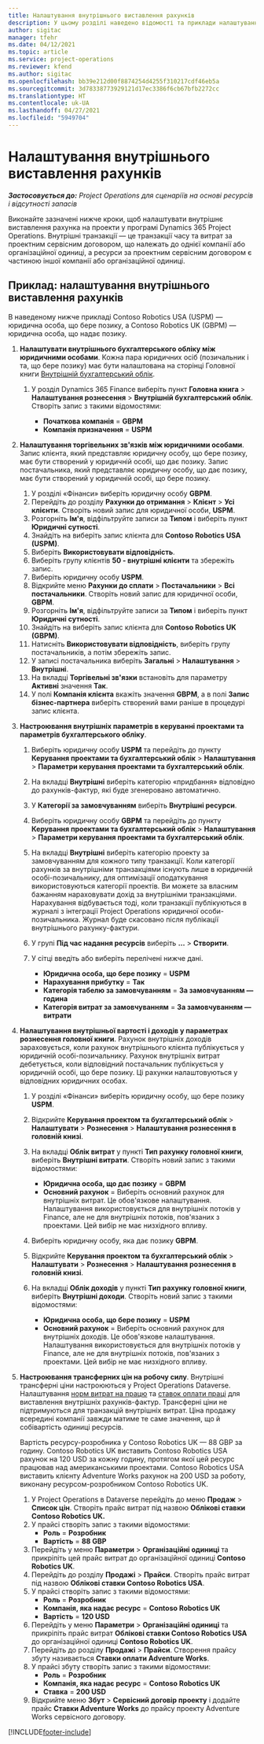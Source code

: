 ```yaml
---
title: Налаштування внутрішнього виставлення рахунків
description: У цьому розділі наведено відомості та приклади налаштування внутрішнього виставлення рахунка-фактури для проектів.
author: sigitac
manager: tfehr
ms.date: 04/12/2021
ms.topic: article
ms.service: project-operations
ms.reviewer: kfend
ms.author: sigitac
ms.openlocfilehash: bb39e212d00f8874254d4255f310217cdf46eb5a
ms.sourcegitcommit: 3d78338773929121d17ec3386f6cb67bfb2272cc
ms.translationtype: HT
ms.contentlocale: uk-UA
ms.lasthandoff: 04/27/2021
ms.locfileid: "5949704"
---
```

# <a name="configure-intercompany-invoicing"></a>Налаштування внутрішнього виставлення рахунків

_**Застосовується до:** Project Operations для сценаріїв на основі ресурсів і відсутності запасів_

Виконайте зазначені нижче кроки, щоб налаштувати внутрішнє виставлення рахунка на проекти у програмі Dynamics 365 Project Operations. Внутрішні транзакції — це транзакції часу та витрат за проектним сервісним договором, що належать до однієї компанії або організаційної одиниці, а ресурси за проектним сервісним договором є частиною іншої компанії або організаційної одиниці.

## <a name="example-configure-intercompany-invoicing"></a>Приклад: налаштування внутрішнього виставлення рахунків

В наведеному нижче прикладі Contoso Robotics USA (USPM) — юридична особа, що бере позику, а Contoso Robotics UK (GBPM) — юридична особа, що надає позику. 

1. **Налаштувати внутрішнього бухгалтерського обліку між юридичними особами**. Кожна пара юридичних осіб (позичальник і та, що бере позику) має бути налаштована на сторінці Головної книги [Внутрішній бухгалтерський облік](/dynamics365/finance/general-ledger/intercompany-accounting-setup).
    
    1. У розділ Dynamics 365 Finance виберіть пункт **Головна книга** > **Налаштування рознесення** > **Внутрішній бухгалтерський облік**. Створіть запис з такими відомостями:

        - **Початкова компанія** = **GBPM**
        - **Компанія призначення** = **USPM**

2. **Налаштування торгівельних зв'язків між юридичними особами**. Запис клієнта, який представляє юридичну особу, що бере позику, має бути створений у юридичній особі, що дає позику. Запис постачальника, який представляє юридичну особу, що дає позику, має бути створений у юридичній особі, що бере позику.

     1. У розділі «Фінанси» виберіть юридичну особу **GBPM**.
     2. Перейдіть до розділу **Рахунки до отримання** > **Клієнт** > **Усі клієнти**. Створіть новий запис для юридичної особи, **USPM**.
     3. Розгорніть **Ім'я**, відфільтруйте записи за **Типом** і виберіть пункт **Юридичні сутності**. 
     4. Знайдіть на виберіть запис клієнта для **Contoso Robotics USA (USPM)**.
     5. Виберіть **Використовувати відповідність**. 
     6. Виберіть групу клієнтів **50 - внутрішні клієнти** та збережіть запис.
     7. Виберіть юридичну особу **USPM**.
     8. Відкрийте меню **Рахунки до сплати** > **Постачальники** > **Всі постачальники**. Створіть новий запис для юридичної особи, **GBPM**.
     9. Розгорніть **Ім'я**, відфільтруйте записи за **Типом** і виберіть пункт **Юридичні сутності**. 
     10. Знайдіть на виберіть запис клієнта для **Contoso Robotics UK (GBPM)**.
     11. Натисніть **Використовувати відповідність**, виберіть групу постачальників, а потім збережіть запис.
     12. У записі постачальника виберіть **Загальні** > **Налаштування** > **Внутрішні**.
     13. На вкладці **Торгівельні зв'язки** встановіть для параметру **Активні** значення **Так**.
     14. У полі **Компанія клієнта** вкажіть значення **GBPM**, а в полі **Запис бізнес-партнера** виберіть створений вами раніше в процедурі запис клієнта.

3. **Настроювання внутрішніх параметрів в керуванні проектами та параметрів бухгалтерського обліку**. 

    1. Виберіть юридичну особу **USPM** та перейдіть до пункту **Керування проектами та бухгалтерський облік** > **Налаштування** > **Параметри керування проектами та бухгалтерський облік**.
    2. На вкладці **Внутрішні** виберіть категорію «придбання» відповідно до рахунків-фактур, які буде згенеровано автоматично.
    3. У **Категорії за замовчуванням** виберіть **Внутрішні ресурси**.
    4. Виберіть юридичну особу **GBPM** та перейдіть до пункту **Керування проектами та бухгалтерський облік** > **Налаштування** > **Параметри керування проектами та бухгалтерський облік**.
    5. На вкладці **Внутрішні** виберіть категорію проекту за замовчуванням для кожного типу транзакції. Коли категорії рахунків за внутрішніми транзакціями існують лише в юридичній особі-позичальнику, для оптимізації оподаткування використовуються категорії проектів. Ви можете за власним бажанням нараховувати дохід за внутрішніми транзакціями. Нарахування відбувається тоді, коли транзакції публікуються в журналі з інтеграції Project Operations юридичної особи-позичальника. Журнал буде скасовано після публікації внутрішнього рахунку-фактури.
    6. У групі **Під час надання ресурсів** виберіть **...** > **Створити**. 
    7. У сітці введіть або виберіть перелічені нижче дані.

          - **Юридична особа, що бере позику** = **USPM**
          - **Нарахування прибутку** = **Так**
          - **Категорія табелю за замовчуванням** = **За замовчуванням — година**
          - **Категорія витрат за замовчуванням** = **За замовчуванням — витрати**

4. **Налаштування внутрішньої вартості і доходів у параметрах рознесення головної книги**. Рахунок внутрішніх доходів зараховується, коли рахунок внутрішнього клієнта публікується у юридичній особі-позичальнику. Рахунок внутрішніх витрат дебетується, коли відповідний постачальник публікується у юридичній особі, що бере позику. Ці рахунки налаштовуються у відповідних юридичних особах. 
      
     1. У розділі «Фінанси» виберіть юридичну особу, що бере позику **USPM**. 
     2. Відкрийте **Керування проектом та бухгалтерський облік** > **Налаштувати** > **Рознесення** > **Налаштування рознесення в головній книзі**. 
     3. На вкладці **Облік витрат** у пункті **Тип рахунку головної книги**, виберіть **Внутрішні витрати**. Створіть новий запис з такими відомостями:
      
        - **Юридична особа, що дає позику** = **GBPM**
        - **Основний рахунок** = Виберіть основний рахунок для внутрішніх витрат. Це обов'язкове налаштування. Налаштування використовується для внутрішніх потоків у Finance, але не для внутрішніх потоків, пов'язаних з проектами. Цей вибір не має низхідного впливу. 
        
     4. Виберіть юридичну особу, яка дає позику **GBPM**. 
     5. Відкрийте **Керування проектом та бухгалтерський облік** > **Налаштувати** > **Рознесення** > **Налаштування рознесення в головній книзі**. 
     6. На вкладці **Облік доходів** у пункті **Тип рахунку головної книги**, виберіть **Внутрішні доходи**. Створіть новий запис з такими відомостями:

        - **Юридична особа, що бере позику** = **USPM**
        - **Основний рахунок** = Виберіть основний рахунок для внутрішніх доходів. Це обов'язкове налаштування. Налаштування використовується для внутрішніх потоків у Finance, але не для внутрішніх потоків, пов'язаних з проектами. Цей вибір не має низхідного впливу. 

5. **Настроювання трансферних цін на робочу силу**. Внутрішні трансферні ціни настроюються у Project Operations Dataverse. Налаштування [норм витрат на працю](../pricing-costing/set-up-labor-cost-rate.md#transfer-pricing-and-costs-for-resources-outside-of-your-division-or-legal-entity) та [ставок оплати праці](../pricing-costing/set-up-labor-bill-rate.md#transfer-pricing-or-set-up-bill-rates-for-resources-from-other-organizational-units-or-divisions) для виставлення внутрішніх рахунків-фактур. Трансферні ціни не підтримуються для транзакцій внутрішніх витрат. Ціна продажу всередині компанії завжди матиме те саме значення, що й собівартість одиниці ресурсів.

      Вартість ресурсу-розробника у Contoso Robotics UK — 88 GBP за годину. Contoso Robotics UK виставить Contoso Robotics USA рахунок на 120 USD за кожну годину, протягом якої цей ресурс працював над американськими проектами. Contoso Robotics USA виставить клієнту Adventure Works рахунок на 200 USD за роботу, виконану ресурсом-розробником Contoso Robotics UK.

      1. У Project Operations в Dataverse перейдіть до меню **Продаж** > **Список цін**. Створіть прайс витрат під назвою **Облікові ставки Contoso Robotics UK.** 
      2. У прайсі створіть запис з такими відомостями:
         - **Роль** = **Розробник**
         - **Вартість** = **88 GBP**
      3. Перейдіть у меню **Параметри** > **Організаційні одиниці** та прикріпіть цей прайс витрат до організаційної одиниці **Contoso Robotics UK**.
      4. Перейдіть до розділу **Продажі** > **Прайси**. Створіть прайс витрат під назвою **Облікові ставки Contoso Robotics USA**. 
      5. У прайсі створіть запис з такими відомостями:
          - **Роль** = **Розробник**
          - **Компанія, яка надає ресурс** = **Contoso Robotics UK**
          - **Вартість** = **120 USD**
      6. Перейдіть у меню **Параметри** > **Організаційні одиниці** та прикріпіть прайс витрат **Облікові ставки Contoso Robotics USA** до організаційної одиниці **Contoso Robotics UK**.
      7. Перейдіть до розділу **Продажі** > **Прайси**. Створення прайсу збуту називається **Ставки оплати Adventure Works**. 
      8. У прайсі збуту створіть запис з такими відомостями:
          - **Роль** = **Розробник**
          - **Компанія, яка надає ресурс** = **Contoso Robotics UK**
          - **Ставка** = **200 USD**
      9. Відкрийте меню **Збут** > **Сервісний договір проекту** і додайте прайс **Ставки Adventure Works** до прайсу проекту Adventure Works сервісного договору.


[!INCLUDE[footer-include](../includes/footer-banner.md)]
